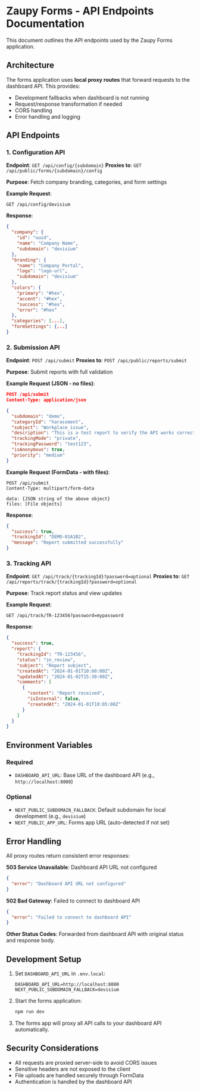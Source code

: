 # Zaupy Forms - API Endpoints Documentation

This document outlines the API endpoints used by the Zaupy Forms application.

## Architecture

The forms application uses **local proxy routes** that forward requests to the dashboard API. This provides:
- Development fallbacks when dashboard is not running
- Request/response transformation if needed
- CORS handling
- Error handling and logging

## API Endpoints

### 1. Configuration API
**Endpoint**: `GET /api/config/{subdomain}`
**Proxies to**: `GET /api/public/forms/{subdomain}/config`

**Purpose**: Fetch company branding, categories, and form settings

**Example Request**:
```
GET /api/config/devisium
```

**Response**:
```json
{
  "company": {
    "id": "uuid",
    "name": "Company Name",
    "subdomain": "devisium"
  },
  "branding": {
    "name": "Company Portal",
    "logo": "logo-url",
    "subdomain": "devisium"
  },
  "colors": {
    "primary": "#hex",
    "accent": "#hex",
    "success": "#hex",
    "error": "#hex"
  },
  "categories": [...],
  "formSettings": {...}
}
```

### 2. Submission API
**Endpoint**: `POST /api/submit`
**Proxies to**: `POST /api/public/reports/submit`

**Purpose**: Submit reports with full validation

**Example Request (JSON - no files)**:
```json
POST /api/submit
Content-Type: application/json

{
  "subdomain": "demo",
  "categoryId": "harassment", 
  "subject": "Workplace issue",
  "description": "This is a test report to verify the API works correctly",
  "trackingMode": "private",
  "trackingPassword": "test123",
  "isAnonymous": true,
  "priority": "medium"
}
```

**Example Request (FormData - with files)**:
```
POST /api/submit
Content-Type: multipart/form-data

data: {JSON string of the above object}
files: [File objects]
```

**Response**:
```json
{
  "success": true,
  "trackingId": "DEMO-01A1B2",
  "message": "Report submitted successfully"
}
```

### 3. Tracking API
**Endpoint**: `GET /api/track/{trackingId}?password=optional`
**Proxies to**: `GET /api/reports/track/{trackingId}?password=optional`

**Purpose**: Track report status and view updates

**Example Request**:
```
GET /api/track/TR-123456?password=mypassword
```

**Response**:
```json
{
  "success": true,
  "report": {
    "trackingId": "TR-123456",
    "status": "in_review",
    "subject": "Report subject",
    "createdAt": "2024-01-01T10:00:00Z",
    "updatedAt": "2024-01-02T15:30:00Z",
    "comments": [
      {
        "content": "Report received",
        "isInternal": false,
        "createdAt": "2024-01-01T10:05:00Z"
      }
    ]
  }
}
```

## Environment Variables

### Required
- `DASHBOARD_API_URL`: Base URL of the dashboard API (e.g., `http://localhost:8000`)

### Optional
- `NEXT_PUBLIC_SUBDOMAIN_FALLBACK`: Default subdomain for local development (e.g., `devisium`)
- `NEXT_PUBLIC_APP_URL`: Forms app URL (auto-detected if not set)

## Error Handling

All proxy routes return consistent error responses:

**503 Service Unavailable**: Dashboard API URL not configured
```json
{
  "error": "Dashboard API URL not configured"
}
```

**502 Bad Gateway**: Failed to connect to dashboard API
```json
{
  "error": "Failed to connect to dashboard API"
}
```

**Other Status Codes**: Forwarded from dashboard API with original status and response body.

## Development Setup

1. Set `DASHBOARD_API_URL` in `.env.local`:
   ```
   DASHBOARD_API_URL=http://localhost:8000
   NEXT_PUBLIC_SUBDOMAIN_FALLBACK=devisium
   ```

2. Start the forms application:
   ```bash
   npm run dev
   ```

3. The forms app will proxy all API calls to your dashboard API automatically.

## Security Considerations

- All requests are proxied server-side to avoid CORS issues
- Sensitive headers are not exposed to the client
- File uploads are handled securely through FormData
- Authentication is handled by the dashboard API
